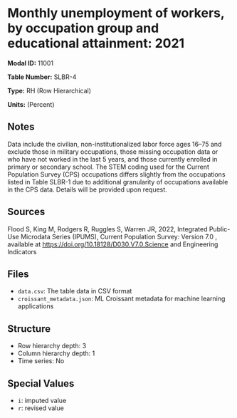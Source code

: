 # Monthly unemployment of workers, by occupation group and educational attainment: 2021

**Modal ID:** 11001

**Table Number:** SLBR-4

**Type:** RH (Row Hierarchical)

**Units:** (Percent)

## Notes

Data include the civilian, non-institutionalized labor force ages 16–75 and exclude those in military occupations, those missing occupation data or who have not worked in the last 5 years, and those currently enrolled in primary or secondary school. The STEM coding used for the Current Population Survey (CPS) occupations differs slightly from the occupations listed in Table SLBR-1 due to additional granularity of occupations available in the CPS data. Details will be provided upon request.

## Sources

Flood S, King M, Rodgers R, Ruggles S, Warren JR, 2022, Integrated Public-Use Microdata Series (IPUMS), Current Population Survey: Version 7.0 , available at https://doi.org/10.18128/D030.V7.0.Science and Engineering Indicators

## Files

- `data.csv`: The table data in CSV format
- `croissant_metadata.json`: ML Croissant metadata for machine learning applications

## Structure

- Row hierarchy depth: 3
- Column hierarchy depth: 1
- Time series: No

## Special Values

- `i`: imputed value
- `r`: revised value
